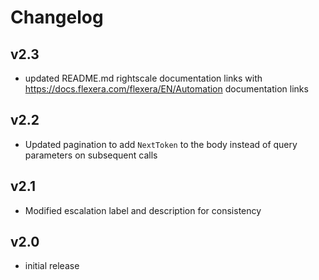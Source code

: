 # Changelog

## v2.3

- updated README.md rightscale documentation links with https://docs.flexera.com/flexera/EN/Automation documentation links

## v2.2

- Updated pagination to add `NextToken` to the body instead of query parameters on subsequent calls

## v2.1

- Modified escalation label and description for consistency

## v2.0

- initial release
